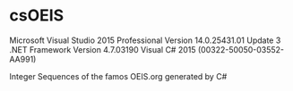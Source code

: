 # csOEIS

Microsoft Visual Studio 2015 Professional Version 14.0.25431.01 Update 3 
.NET Framework Version 4.7.03190 
Visual C# 2015 (00322-50050-03552-AA991) 


Integer Sequences of the famos OEIS.org generated by C#
